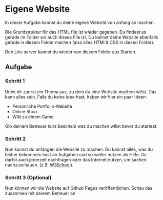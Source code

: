 # Eigene Website

In dieser Aufgabe kannst du deine eigene Website von anfang an machen.

Die Grundstruktur für das HTML file ist wieder gegeben. Du findest es gerade im Folder wo auch dieses File ist. 
Du kannst deine Website ebenfalls gerade in diesem Folder machen (also alles HTMl & CSS in diesen Folder).

Den Live server kannst du wieder von diesem Folder aus Starten.

## Aufgabe

### Schritt 1

Denk dir zuerst ein Thema aus, zu dem du eine Website machen willst. Das kann alles sein. 
Falls du keine Idee hast, haben wir hier ein paar Ideen:

* Persönliche Portfolio-Website
* Online Shop
* Wiki zu einem Game

Gib deinem Betreuer kurz bescheid was du machen willst bevor du startest.

### Schritt 2

Nun kannst du anfangen die Website zu machen. Du kannst alles, was du bisher bekommen hast an Aufgaben und so weiter
nutzen als Hilfe. Du darfst auch jederzeit nachfragen oder das Internet nutzen, um sachen nachzuschauen. (z.B. [W3School](https://www.w3schools.com/html/)).

### Schritt 3 (Optional)

Nun können wir die Website auf Github Pages veröffentlichen. Schau das zusammen mit deinem Betreuer an